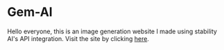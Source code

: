 # Gem-AI
Hello everyone, this is an image generation website I made using stability AI's API integration. Visit the site by clicking [here](https://gem-ai-seven.vercel.app/). 
